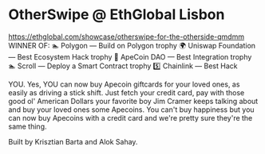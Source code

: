 # OtherSwipe @ EthGlobal Lisbon

https://ethglobal.com/showcase/otherswipe-for-the-otherside-qmdmm
WINNER OF:
🏊 Polygon — Build on Polygon
trophy
🌍 Uniswap Foundation — Best Ecosystem Hack
trophy
🥇 ApeCoin DAO — Best Integration
trophy
🏊 Scroll — Deploy a Smart Contract
trophy
5️⃣ Chainlink — Best Hack

YOU. Yes, YOU can now buy Apecoin giftcards for your loved ones, as easily as driving a stick shift. Just fetch your credit card, pay with those good ol' American Dollars your favorite boy Jim Cramer keeps talking about and buy your loved ones some Apecoins. You can't buy happiness but you can now buy Apecoins with a credit card and we're pretty sure they're the same thing.

Built by Krisztian Barta and Alok Sahay.

